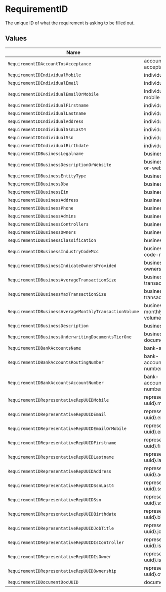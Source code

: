 # RequirementID

The unique ID of what the requirement is asking to be filled out.


## Values

| Name                                                   | Value                                                  |
| ------------------------------------------------------ | ------------------------------------------------------ |
| `RequirementIDAccountTosAcceptance`                    | account.tos-acceptance                                 |
| `RequirementIDIndividualMobile`                        | individual.mobile                                      |
| `RequirementIDIndividualEmail`                         | individual.email                                       |
| `RequirementIDIndividualEmailOrMobile`                 | individual.email-or-mobile                             |
| `RequirementIDIndividualFirstname`                     | individual.firstname                                   |
| `RequirementIDIndividualLastname`                      | individual.lastname                                    |
| `RequirementIDIndividualAddress`                       | individual.address                                     |
| `RequirementIDIndividualSsnLast4`                      | individual.ssn-last4                                   |
| `RequirementIDIndividualSsn`                           | individual.ssn                                         |
| `RequirementIDIndividualBirthdate`                     | individual.birthdate                                   |
| `RequirementIDBusinessLegalname`                       | business.legalname                                     |
| `RequirementIDBusinessDescriptionOrWebsite`            | business.description-or-website                        |
| `RequirementIDBusinessEntityType`                      | business.entity-type                                   |
| `RequirementIDBusinessDba`                             | business.dba                                           |
| `RequirementIDBusinessEin`                             | business.ein                                           |
| `RequirementIDBusinessAddress`                         | business.address                                       |
| `RequirementIDBusinessPhone`                           | business.phone                                         |
| `RequirementIDBusinessAdmins`                          | business.admins                                        |
| `RequirementIDBusinessControllers`                     | business.controllers                                   |
| `RequirementIDBusinessOwners`                          | business.owners                                        |
| `RequirementIDBusinessClassification`                  | business.classification                                |
| `RequirementIDBusinessIndustryCodeMcc`                 | business.industry-code-mcc                             |
| `RequirementIDBusinessIndicateOwnersProvided`          | business.indicate-owners-provided                      |
| `RequirementIDBusinessAverageTransactionSize`          | business.average-transaction-size                      |
| `RequirementIDBusinessMaxTransactionSize`              | business.max-transaction-size                          |
| `RequirementIDBusinessAverageMonthlyTransactionVolume` | business.average-monthly-transaction-volume            |
| `RequirementIDBusinessDescription`                     | business.description                                   |
| `RequirementIDBusinessUnderwritingDocumentsTierOne`    | business.underwriting-documents-tier-one               |
| `RequirementIDBankAccountsName`                        | bank-accounts.name                                     |
| `RequirementIDBankAccountsRoutingNumber`               | bank-accounts.routing-number                           |
| `RequirementIDBankAccountsAccountNumber`               | bank-accounts.account-number                           |
| `RequirementIDRepresentativeRepUUIDMobile`             | representative.{rep-uuid}.mobile                       |
| `RequirementIDRepresentativeRepUUIDEmail`              | representative.{rep-uuid}.email                        |
| `RequirementIDRepresentativeRepUUIDEmailOrMobile`      | representative.{rep-uuid}.email-or-mobile              |
| `RequirementIDRepresentativeRepUUIDFirstname`          | representative.{rep-uuid}.firstname                    |
| `RequirementIDRepresentativeRepUUIDLastname`           | representative.{rep-uuid}.lastname                     |
| `RequirementIDRepresentativeRepUUIDAddress`            | representative.{rep-uuid}.address                      |
| `RequirementIDRepresentativeRepUUIDSsnLast4`           | representative.{rep-uuid}.ssn-last4                    |
| `RequirementIDRepresentativeRepUUIDSsn`                | representative.{rep-uuid}.ssn                          |
| `RequirementIDRepresentativeRepUUIDBirthdate`          | representative.{rep-uuid}.birthdate                    |
| `RequirementIDRepresentativeRepUUIDJobTitle`           | representative.{rep-uuid}.job-title                    |
| `RequirementIDRepresentativeRepUUIDIsController`       | representative.{rep-uuid}.is-controller                |
| `RequirementIDRepresentativeRepUUIDIsOwner`            | representative.{rep-uuid}.is-owner                     |
| `RequirementIDRepresentativeRepUUIDOwnership`          | representative.{rep-uuid}.ownership                    |
| `RequirementIDDocumentDocUUID`                         | document.{doc-uuid}                                    |